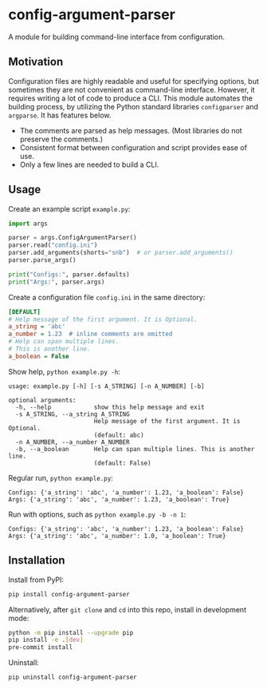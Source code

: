 # config-argument-parser
A module for building command-line interface from configuration.

## Motivation
Configuration files are highly readable and useful for specifying options, but sometimes they are not convenient as command-line interface. However, it requires writing a lot of code to produce a CLI. This module automates the building process, by utilizing the Python standard libraries `configparser` and `argparse`. It has features below.

- The comments are parsed as help messages. (Most libraries do not preserve the comments.)
- Consistent format between configuration and script provides ease of use.
- Only a few lines are needed to build a CLI.

## Usage
Create an example script `example.py`:
```python
import args

parser = args.ConfigArgumentParser()
parser.read("config.ini")
parser.add_arguments(shorts="snb")  # or parser.add_arguments()
parser.parse_args()

print("Configs:", parser.defaults)
print("Args:", parser.args)
```
Create a configuration file `config.ini` in the same directory:
```ini
[DEFAULT]
# Help message of the first argument. It is Optional.
a_string = 'abc'
a_number = 1.23  # inline comments are omitted
# Help can span multiple lines.
# This is another line.
a_boolean = False
```
Show help, `python example.py -h`:
```
usage: example.py [-h] [-s A_STRING] [-n A_NUMBER] [-b]

optional arguments:
  -h, --help            show this help message and exit
  -s A_STRING, --a_string A_STRING
                        Help message of the first argument. It is Optional.
                        (default: abc)
  -n A_NUMBER, --a_number A_NUMBER
  -b, --a_boolean       Help can span multiple lines. This is another line.
                        (default: False)
```
Regular run, `python example.py`:
```
Configs: {'a_string': 'abc', 'a_number': 1.23, 'a_boolean': False}
Args: {'a_string': 'abc', 'a_number': 1.23, 'a_boolean': True}
```
Run with options, such as `python example.py -b -n 1`:
```
Configs: {'a_string': 'abc', 'a_number': 1.23, 'a_boolean': False}
Args: {'a_string': 'abc', 'a_number': 1.0, 'a_boolean': True}
```

## Installation
Install from PyPI:
```bash
pip install config-argument-parser
```
Alternatively, after `git clone` and `cd` into this repo, install in development mode:
```bash
python -m pip install --upgrade pip
pip install -e .[dev]
pre-commit install
```
Uninstall:
```bash
pip uninstall config-argument-parser
```
